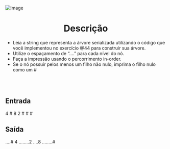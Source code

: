 ![image](https://user-images.githubusercontent.com/61806906/180614970-764bcd50-c80e-4e5a-88ad-c516561c7c97.png)

<h1 align="center">Descrição</h1>

+ Leia a string que representa a árvore serializada utilizando o código que você implementou no exercício @44 para construir sua árvore.
+ Utilize o espaçamento de “….” para cada nível do nó.
+ Faça a impressão usando o percorrimento in-order.
+ Se o nó possuir pelos menos um filho não nulo, imprima o filho nulo como um #

<br> <br>
## Entrada
4 # 8 2 # # # 

## Saída
....#
4
........2
....8
........#
